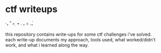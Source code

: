 # ctf writeups
  ‧₊ ˚  ⊹ ࣭ ⭑ . ₊ ⊹ .₊๋ <br /> <br />
  this repository contains write-ups for some ctf challenges i've solved. <br />
  each write-up documents my approach, tools used, what worked/didn't work, and what i learned along the way.

